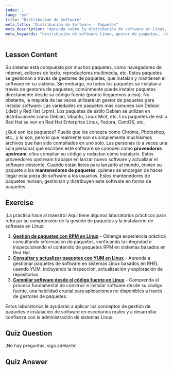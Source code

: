 ```yaml
---
index: 1
lang: "es"
title: "Distribución de Software"
meta_title: "Distribución de Software - Paquetes"
meta_description: "Aprenda sobre la distribución de software en Linux, los gestores de paquetes y los tipos de paquetes como .deb y .rpm. Comprenda cómo se gestiona el software en los sistemas Linux."
meta_keywords: "distribución de software Linux, gestor de paquetes, .deb, .rpm, paquetes Linux, Linux para principiantes, tutorial Linux, instalación de software"
---
```


## Lesson Content

Su sistema está compuesto por muchos paquetes, como navegadores de internet, editores de texto, reproductores multimedia, etc. Estos paquetes se gestionan a través de gestores de paquetes, que instalan y mantienen el software en su sistema. Sin embargo, no todos los paquetes se instalan a través de gestores de paquetes; comúnmente puede instalar paquetes directamente desde su código fuente (pronto llegaremos a eso). No obstante, la mayoría de las veces utilizará un gestor de paquetes para instalar software. Las variedades de paquetes más comunes son Debian (.deb) y Red Hat (.rpm). Los paquetes de estilo Debian se utilizan en distribuciones como Debian, Ubuntu, Linux Mint, etc. Los paquetes de estilo Red Hat se ven en Red Hat Enterprise Linux, Fedora, CentOS, etc.

¿Qué son los paquetes? Puede que los conozca como Chrome, Photoshop, etc., y lo son, pero lo que realmente son es simplemente muchísimos archivos que han sido compilados en uno solo. Las personas (o a veces una sola persona) que escriben este software se conocen como **proveedores upstream**; ellos compilan su código y redactan cómo instalarlo. Estos proveedores upstream trabajan en lanzar nuevo software y actualizar el software existente. Cuando están listos para lanzarlo al mundo, envían su paquete a los **mantenedores de paquetes**, quienes se encargan de hacer llegar esta pieza de software a los usuarios. Estos mantenedores de paquetes revisan, gestionan y distribuyen este software en forma de paquetes.

## Exercise

¡La práctica hace al maestro! Aquí tiene algunos laboratorios prácticos para reforzar su comprensión de la gestión de paquetes y la instalación de software en Linux:

1. **[Gestión de paquetes con RPM en Linux](https://labex.io/es/labs/rhel-managing-packages-with-rpm-in-linux-590868)** - Obtenga experiencia práctica consultando información de paquetes, verificando la integridad e inspeccionando el contenido de paquetes RPM en sistemas basados en Red Hat.
2. **[Consultar y actualizar paquetes con YUM en Linux](https://labex.io/es/labs/rhel-query-and-update-packages-with-yum-in-linux-590869)** - Aprenda a gestionar paquetes de software en sistemas Linux basados en RHEL usando YUM, incluyendo la inspección, actualización y exploración de repositorios.
3. **[Compilar software desde el código fuente en Linux](https://labex.io/es/labs/comptia-build-software-from-source-code-in-linux-590853)** - Comprenda el proceso fundamental de construir e instalar software desde su código fuente, una habilidad crucial para aplicaciones no disponibles a través de gestores de paquetes.

Estos laboratorios le ayudarán a aplicar los conceptos de gestión de paquetes e instalación de software en escenarios reales y a desarrollar confianza con la administración de sistemas Linux.

## Quiz Question

¡No hay preguntas, siga adelante!

## Quiz Answer
